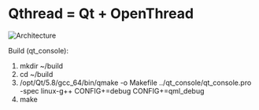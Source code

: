 # Qthread = Qt + OpenThread
![Architecture](https://cloud.githubusercontent.com/assets/22163926/26624410/59df27ca-4623-11e7-8ea7-15b68b3f2f71.JPG)

Build (qt_console):
1. mkdir ~/build
2. cd ~/build
3. /opt/Qt/5.8/gcc_64/bin/qmake -o Makefile ../qt_console/qt_console.pro -spec linux-g++ CONFIG+=debug CONFIG+=qml_debug
4. make
